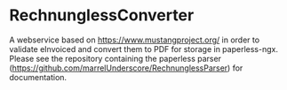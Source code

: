 # RechnunglessConverter
A webservice based on https://www.mustangproject.org/ in order to validate eInvoiced and convert them to PDF for storage in paperless-ngx.
Please see the repository containing the paperless parser (https://github.com/marrelUnderscore/RechnunglessParser) for documentation.
